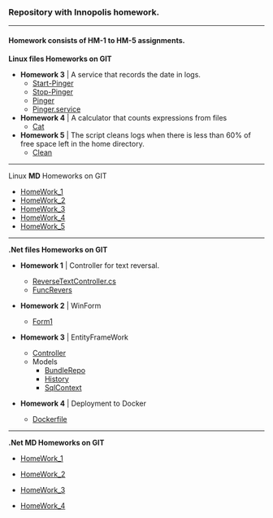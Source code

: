 ### Repository with __Innopolis__ homework.
___

#### Homework consists of HM-1 to HM-5 assignments.

**Linux files Homeworks on GIT**

* __Homework 3__ | A service that records the date in logs.
  * [Start-Pinger](https://github.com/AyuBBlack/Devops/blob/main/Linux/start-pinger.sh)
  * [Stop-Pinger](https://github.com/AyuBBlack/Devops/blob/main/Linux/stop-pinger.sh)
  * [Pinger](https://github.com/AyuBBlack/Devops/blob/main/Linux/pinger.sh)
  * [Pinger.service](https://github.com/AyuBBlack/Devops/blob/main/Linux/pinger.service)
* __Homework 4__ | A calculator that counts expressions from files
  * [Cat](https://github.com/AyuBBlack/Devops/blob/main/Linux/cat.sh)
* __Homework 5__ | The script cleans logs when there is less than 60% of free space left in the home directory.
  * [Clean](https://github.com/AyuBBlack/Devops/blob/main/Linux/clean.sh)

___

Linux **MD** Homeworks on GIT

* [HomeWork_1](https://github.com/AyuBBlack/Devops/blob/main/Linux/HomeWorks/HM_1.md)
* [HomeWork_2](https://github.com/AyuBBlack/Devops/blob/main/Linux/HomeWorks/HM_2.md)
* [HomeWork_3](https://github.com/AyuBBlack/Devops/blob/main/Linux/HomeWorks/HM_3.md)
* [HomeWork_4](https://github.com/AyuBBlack/Devops/blob/main/Linux/HomeWorks/HM_4.md)
* [HomeWork_5](https://github.com/AyuBBlack/Devops/blob/main/Linux/HomeWorks/HM_5.md)

___

**.Net files Homeworks on GIT**
* __Homework 1__ | Controller for text reversal.
  * [ReverseTextController.cs](https://github.com/AyuBBlack/Devops/blob/main/DotNet/ReverseTextApi/ReverseTextApi/Controllers/ReverseTextController.cs)
  * [FuncRevers](https://github.com/AyuBBlack/Devops/blob/main/DotNet/ReverseTextApi/ReverseTextApi/Models/FuncRevers.cs)

* __Homework 2__ | WinForm
  * [Form1](https://github.com/AyuBBlack/Devops/blob/main/DotNet/WinFormsApp/WinFormsApp/Form1.cs)

* __Homework 3__ | EntityFrameWork
  * [Controller](https://github.com/AyuBBlack/Devops/blob/main/DotNet/SqlBundle/SqlBundle/Controllers/BundleRun.cs)
  * Models
    * [BundleRepo](https://github.com/AyuBBlack/Devops/blob/main/DotNet/SqlBundle/SqlBundle/Models/BundleRepo.cs)
    * [History](https://github.com/AyuBBlack/Devops/blob/main/DotNet/SqlBundle/SqlBundle/Models/History.cs)  
    * [SqlContext](https://github.com/AyuBBlack/Devops/blob/main/DotNet/SqlBundle/SqlBundle/Models/SqlContext.cs)  
* __Homework 4__ | Deployment to Docker
  * [Dockerfile](https://github.com/AyuBBlack/Devops/blob/main/DotNet/SqlBundle_Docker/SqlBundle/Dockerfile)
___

**.Net **MD** Homeworks on GIT**

* [HomeWork_1](https://github.com/AyuBBlack/Devops/blob/main/DotNet/HomeWorks/HW_1.md)

* [HomeWork_2](https://github.com/AyuBBlack/Devops/blob/main/DotNet/HomeWorks/HW_2.md)

* [HomeWork_3](https://github.com/AyuBBlack/Devops/blob/main/DotNet/HomeWorks/HW_3.md)
* [HomeWork_4](https://github.com/AyuBBlack/Devops/blob/main/DotNet/HomeWorks/HW_4.md)